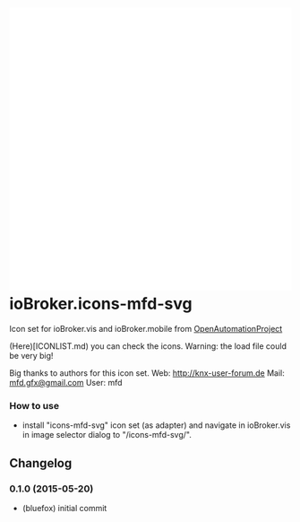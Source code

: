 ![Logo](admin/icons-mfd-svg.svg)
ioBroker.icons-mfd-svg
=================

Icon set for ioBroker.vis and ioBroker.mobile from [OpenAutomationProject](https://github.com/OpenAutomationProject/knx-uf-iconset)

(Here)[ICONLIST.md) you can check the icons. Warning: the load file could be very big!

Big thanks to authors for this icon set.
Web:  http://knx-user-forum.de
Mail: mfd.gfx@gmail.com
User: mfd

### How to use
- install "icons-mfd-svg" icon set (as adapter) and navigate in ioBroker.vis in image selector dialog to "/icons-mfd-svg/".

## Changelog
### 0.1.0 (2015-05-20)
* (bluefox) initial commit



